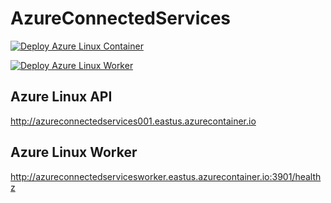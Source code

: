 # AzureConnectedServices

[![Deploy Azure Linux Container](https://github.com/stuartshay/AzureConnectedServices/actions/workflows/deploy-azure-container.yml/badge.svg)](https://github.com/stuartshay/AzureConnectedServices/actions/workflows/deploy-azure-container.yml)

[![Deploy Azure Linux Worker](https://github.com/stuartshay/AzureConnectedServices/actions/workflows/deploy-azure-worker.yml/badge.svg)](https://github.com/stuartshay/AzureConnectedServices/actions/workflows/deploy-azure-worker.yml)

## Azure Linux API

http://azureconnectedservices001.eastus.azurecontainer.io

## Azure Linux Worker

http://azureconnectedservicesworker.eastus.azurecontainer.io:3901/healthz
